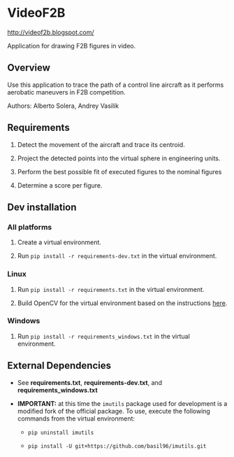 # VideoF2B

http://videof2b.blogspot.com/

Application for drawing F2B figures in video.

## Overview

Use this application to trace the path of a control line aircraft as it performs aerobatic maneuvers in F2B competition.

Authors: Alberto Solera, Andrey Vasilik

## Requirements

1. Detect the movement of the aircraft and trace its centroid.

1. Project the detected points into the virtual sphere in engineering units.

1. Perform the best possible fit of executed figures to the nominal figures

1. Determine a score per figure.

## Dev installation

### All platforms

1. Create a virtual environment.

1. Run `pip install -r requirements-dev.txt` in the virtual environment.

### Linux

1. Run `pip install -r requirements.txt` in the virtual environment.

2. Build OpenCV for the virtual environment based on the instructions [here](https://www.pyimagesearch.com/2018/08/15/how-to-install-opencv-4-on-ubuntu/).

### Windows

1. Run `pip install -r requirements_windows.txt` in the virtual environment.

## External Dependencies

* See **requirements.txt**, **requirements-dev.txt**, and **requirements_windows.txt**

* **IMPORTANT:** at this time the `imutils` package used for development is a modified fork of the official package.
To use, execute the following commands from the virtual environment:

  * `pip uninstall imutils`

  * `pip install -U git+https://github.com/basil96/imutils.git`
